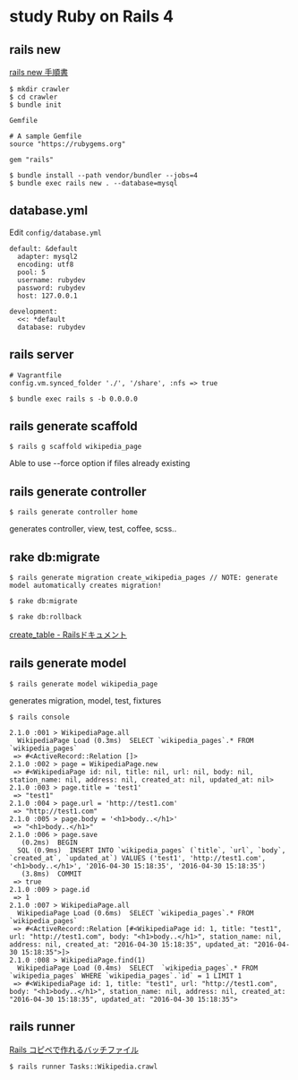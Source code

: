 # study Ruby on Rails 4

## rails new

[rails new 手順書](http://qiita.com/youcune/items/312178c54c65f3ab4d42)

```
$ mkdir crawler
$ cd crawler
$ bundle init
```

`Gemfile`

```
# A sample Gemfile
source "https://rubygems.org"

gem "rails"
```

```
$ bundle install --path vendor/bundler --jobs=4
$ bundle exec rails new . --database=mysql
```

## database.yml

Edit `config/database.yml`

```
default: &default
  adapter: mysql2
  encoding: utf8
  pool: 5
  username: rubydev
  password: rubydev
  host: 127.0.0.1

development:
  <<: *default
  database: rubydev
```

## rails server

```
# Vagrantfile
config.vm.synced_folder './', '/share', :nfs => true
```

```
$ bundle exec rails s -b 0.0.0.0
```

## rails generate scaffold

```
$ rails g scaffold wikipedia_page
```

Able to use --force option if files already existing

## rails generate controller

```
$ rails generate controller home
```

generates controller, view, test, coffee, scss..

## rake db:migrate

```
$ rails generate migration create_wikipedia_pages // NOTE: generate model automatically creates migration!
```

```
$ rake db:migrate
```

```
$ rake db:rollback
```

[create_table - Railsドキュメント](http://railsdoc.com/references/create_table)

## rails generate model

```
$ rails generate model wikipedia_page
```

generates migration, model, test, fixtures

```
$ rails console
```

```
2.1.0 :001 > WikipediaPage.all
  WikipediaPage Load (0.3ms)  SELECT `wikipedia_pages`.* FROM `wikipedia_pages`
 => #<ActiveRecord::Relation []> 
2.1.0 :002 > page = WikipediaPage.new
 => #<WikipediaPage id: nil, title: nil, url: nil, body: nil, station_name: nil, address: nil, created_at: nil, updated_at: nil> 
2.1.0 :003 > page.title = 'test1'
 => "test1" 
2.1.0 :004 > page.url = 'http://test1.com'
 => "http://test1.com" 
2.1.0 :005 > page.body = '<h1>body..</h1>'
 => "<h1>body..</h1>" 
2.1.0 :006 > page.save
   (0.2ms)  BEGIN
  SQL (0.9ms)  INSERT INTO `wikipedia_pages` (`title`, `url`, `body`, `created_at`, `updated_at`) VALUES ('test1', 'http://test1.com', '<h1>body..</h1>', '2016-04-30 15:18:35', '2016-04-30 15:18:35')
   (3.8ms)  COMMIT
 => true 
2.1.0 :009 > page.id
 => 1 
2.1.0 :007 > WikipediaPage.all
  WikipediaPage Load (0.6ms)  SELECT `wikipedia_pages`.* FROM `wikipedia_pages`
 => #<ActiveRecord::Relation [#<WikipediaPage id: 1, title: "test1", url: "http://test1.com", body: "<h1>body..</h1>", station_name: nil, address: nil, created_at: "2016-04-30 15:18:35", updated_at: "2016-04-30 15:18:35">]> 
2.1.0 :008 > WikipediaPage.find(1)
  WikipediaPage Load (0.4ms)  SELECT  `wikipedia_pages`.* FROM `wikipedia_pages` WHERE `wikipedia_pages`.`id` = 1 LIMIT 1
 => #<WikipediaPage id: 1, title: "test1", url: "http://test1.com", body: "<h1>body..</h1>", station_name: nil, address: nil, created_at: "2016-04-30 15:18:35", updated_at: "2016-04-30 15:18:35"> 
```

## rails runner

[Rails コピペで作れるバッチファイル](http://qiita.com/Kaki_Shoichi/items/9f641bc030991c94d5e7)

```
$ rails runner Tasks::Wikipedia.crawl
```

